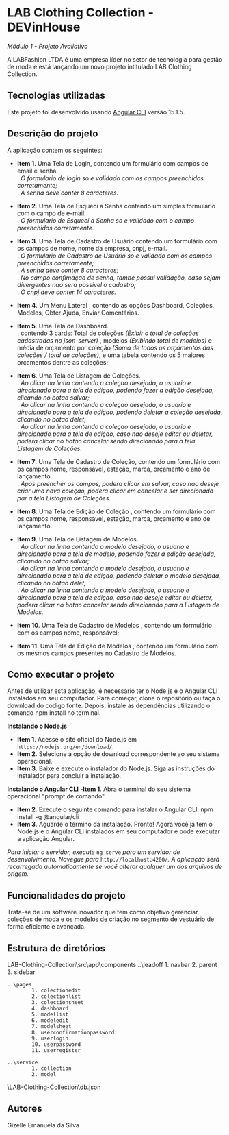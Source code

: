 # LAB Clothing Collection - DEVinHouse 
_Módulo 1 - Projeto Avaliativo_

A LABFashion LTDA é uma empresa líder no setor de tecnologia para gestão de moda e está lançando um novo projeto intitulado LAB Clothing Collection. 

## Tecnologias utilizadas
Este projeto foi desenvolvido usando [Angular CLI](https://github.com/angular/angular-cli) versão 15.1.5.


## Descrição do projeto
A aplicação contem os seguintes:
- **Item 1**. Uma Tela de Login, contendo um formulário com campos de email e senha.<br/>
    . _O formulario de login so e validado com os campos preenchidos corretamente;_<br/>
    . _A senha deve conter 8 caracteres._

- **Item 2**. Uma Tela de Esqueci a Senha contendo um simples formulário com o campo de e-mail.<br/>
    . _O formulario de Esqueci a Senha so e validado com o campo preenchidos corretamente._

- **Item 3**. Uma Tela de Cadastro de Usuário contendo um formulário com os campos de nome, nome da empresa, cnpj, e-mail.<br/>
    . _O formulario de Cadastro de Usuário so e validado com os campos preenchidos corretamente;_<br/>
    . _A senha deve conter 8 caracteres;_<br/>
    . _No campo confimaçao de senha, tambe possui validação, caso sejam divergentes nao sera possivel o cadastro;_<br/>
    . _O cnpj deve conter 14 caracteres._

- **Item 4**. Um Menu Lateral , contendo as opções Dashboard, Coleções, Modelos, Obter Ajuda, Enviar Comentários.

- **Item 5**. Uma Tela de Dashboard.<br/>
    . contendo 3 cards: Total de coleções _(Exibir o total de coleções cadastradas no json-server)_ , modelos _(Exibindo total de modelos)_ e média de orçamento por coleção _(Soma de todos os orçamentos das coleções / total de coleções)_, e uma tabela contendo os 5 maiores orçamentos dentre as coleções;

- **Item 6**. Uma Tela de Listagem de Coleções.<br/>
    . _Ao clicar na linha contendo a coleçao desejada, o usuario e direcionado para a tela de ediçao, podendo fazer a edição desejada, clicando no botao salvar;_<br/>
    . _Ao clicar na linha contendo a coleçao desejada, o usuario e direcionado para a tela de ediçao, podendo deletar a coleção desejada, clicando no botao delet;_<br/>
    . _Ao clicar na linha contendo a coleçao desejada, o usuario e direcionado para a tela de ediçao, caso nao deseje editar ou deletar, podera clicar no botao cancelar sendo direcionado para a tela Listagem de Coleções._

- **Item 7**. Uma Tela de Cadastro de Coleção, contendo um formulário com os campos nome, responsável, estação, marca, orçamento e ano de lançamento.<br/>
    . _Apos preencher os campos, podera clicar em salvar, caso nao deseje criar uma nova coleçao, podera clicar em cancelar e ser direcionado par a tela Listagem de Coleções._

- **Item 8**. Uma Tela de Edição de Coleção , contendo um formulário com os campos nome, responsável, estação, marca, orçamento e ano de lançamento.

- **Item 9**. Uma Tela de Listagem de Modelos.<br/>
    . _Ao clicar na linha contendo o modelo desejado, o usuario e direcionado para a tela de modelo, podendo fazer a edição desejada, clicando no botao salvar;_<br/>
    . _Ao clicar na linha contendo a modelo desejado, o usuario e direcionado para a tela de ediçao, podendo deletar o modelo desejada, clicando no botao delet;_<br/>
    . _Ao clicar na linha contendo a modelo desejado, o usuario e direcionado para a tela de ediçao, caso nao deseje editar ou deletar, podera clicar no botao cancelar sendo direcionado para a Listagem de Modelos._

- **Item 10**. Uma Tela de Cadastro de Modelos , contendo um formulário com os campos nome, responsável;

- **Item 11**. Uma Tela de Edição de Modelos , contendo um formulário com os mesmos campos presentes no Cadastro de Modelos.


## Como executar o projeto
Antes de utilizar esta aplicação, é necessário ter o Node.js e o Angular CLI instalados em seu computador. Para começar, clone o repositório ou faça o download do código fonte. Depois, instale as dependências utilizando o comando npm install no terminal.

__Instalando o Node.js__
- **Item 1**. Acesse o site oficial do Node.js em `https://nodejs.org/en/download/`. <br/>
- **Item 2**. Selecione a opção de download correspondente ao seu sistema operacional.<br/>
- **Item 3**. Baixe e execute o instalador do Node.js. Siga as instruções do instalador para concluir a instalação.

__Instalando o Angular CLI__
-**Item 1**. Abra o terminal do seu sistema operacional "prompt de comando". <br/>
- **Item 2**. Execute o seguinte comando para instalar o Angular CLI: npm install -g @angular/cli<br/>
- **Item 3**. Aguarde o término da instalação. Pronto! Agora você já tem o Node.js e o Angular CLI instalados em seu computador e pode executar a aplicação Angular.<br/>

_Para iniciar o servidor, execute_ `ng serve` _para um servidor de desenvolvimento. Navegue para_ `http://localhost:4200/`_. A aplicação será recarregada automaticamente se você alterar qualquer um dos arquivos de origem._

## Funcionalidades do projeto
Trata-se de um software inovador que tem como objetivo gerenciar coleções de moda e os modelos de criação no segmento de vestuário de forma eficiente e avançada.

## Estrutura de diretórios
LAB-Clothing-Collection\src\app\components
    ..\leadoff
            1. navbar
            2. parent
            3. sidebar
  
    ..\pages
            1. colectionedit
            2. colectionlist
            3. colectionsheet
            4. dashboard
            5. modellist
            6. modeledit
            7. modelsheet
            8. userconfirmationpassword
            9. userlogin
            10. userpassword
            11. userregister

    ..\service 
            1. collection
            2. model

\LAB-Clothing-Collection\db.json

## Autores
Gizelle Emanuela da Silva

